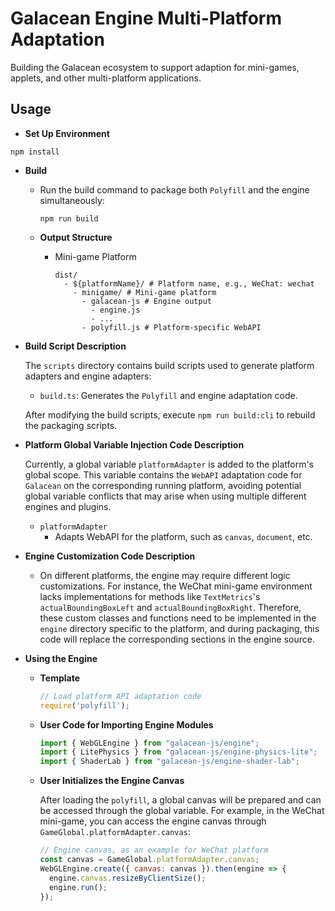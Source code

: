 # Galacean Engine Multi-Platform Adaptation

Building the Galacean ecosystem to support adaption for mini-games, applets, and other multi-platform applications.

## Usage

- **Set Up Environment**
```shell
npm install
```

- **Build**
  - Run the build command to package both `Polyfill` and the engine simultaneously:
    ```shell
    npm run build
    ```

  - **Output Structure**
    - Mini-game Platform
      ```shell
      dist/
        - ${platformName}/ # Platform name, e.g., WeChat: wechat
          - minigame/ # Mini-game platform
            - galacean-js # Engine output
              - engine.js
              - ...
            - polyfill.js # Platform-specific WebAPI
      ```

- **Build Script Description**
  
  The `scripts` directory contains build scripts used to generate platform adapters and engine adapters:
    - `build.ts`: Generates the `Polyfill` and engine adaptation code.
  
  After modifying the build scripts, execute `npm run build:cli` to rebuild the packaging scripts.

- **Platform Global Variable Injection Code Description**
  
  Currently, a global variable `platformAdapter` is added to the platform's global scope. This variable contains the `WebAPI` adaptation code for `Galacean` on the corresponding running platform, avoiding potential global variable conflicts that may arise when using multiple different engines and plugins.
  - `platformAdapter`
    - Adapts WebAPI for the platform, such as `canvas`, `document`, etc.

- **Engine Customization Code Description**
  - On different platforms, the engine may require different logic customizations. For instance, the WeChat mini-game environment lacks implementations for methods like `TextMetrics`'s `actualBoundingBoxLeft` and `actualBoundingBoxRight`. Therefore, these custom classes and functions need to be implemented in the `engine` directory specific to the platform, and during packaging, this code will replace the corresponding sections in the engine source.

- **Using the Engine**
  - **Template**
    ```javascript
    // Load platform API adaptation code
    require('polyfill');
    ```

  - **User Code for Importing Engine Modules**
    ```javascript
    import { WebGLEngine } from "galacean-js/engine";
    import { LitePhysics } from "galacean-js/engine-physics-lite";
    import { ShaderLab } from "galacean-js/engine-shader-lab";
    ```

  - **User Initializes the Engine Canvas**
  
    After loading the `polyfill`, a global canvas will be prepared and can be accessed through the global variable. For example, in the WeChat mini-game, you can access the engine canvas through `GameGlobal.platformAdapter.canvas`:
    ```javascript
    // Engine canvas, as an example for WeChat platform
    const canvas = GameGlobal.platformAdapter.canvas;
    WebGLEngine.create({ canvas: canvas }).then(engine => {
      engine.canvas.resizeByClientSize();
      engine.run();
    });
    ```
